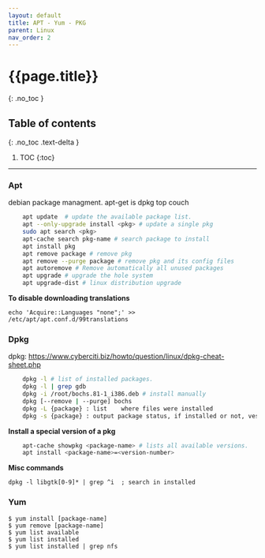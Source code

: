 ```yaml
---
layout: default
title: APT - Yum - PKG
parent: Linux
nav_order: 2
---
```


# {{page.title}}
{: .no_toc }

## Table of contents
{: .no_toc .text-delta }

1. TOC
{:toc}

---

### Apt

debian package managment. apt-get is dpkg top couch  

```sh
	apt update  # update the available package list.
	apt --only-upgrade install <pkg> # update a single pkg
	sudo apt search <pkg> 
	apt-cache search pkg-name # search package to install
	apt install pkg
	apt remove package # remove pkg
	apt remove --purge package # remove pkg and its config files
	apt autoremove # Remove automatically all unused packages
	apt upgrade # upgrade the hole system
	apt upgrade-dist # linux distribution upgrade
```

**To disable downloading translations**

    echo 'Acquire::Languages "none";' >> /etc/apt/apt.conf.d/99translations

### Dpkg

dpkg: https://www.cyberciti.biz/howto/question/linux/dpkg-cheat-sheet.php  

```sh
	dpkg -l # list of installed packages.
    dpkg -l | grep gdb
	dpkg -i /root/bochs.81-1_i386.deb # install manually
	dpkg [--remove | --purge] bochs
	dpkg -L {package} : list	where files were installed
	dpkg -s {package} : output package status, if installed or not, vesrion, dependencies
```

**Install a special version of a pkg**

```sh
	apt-cache showpkg <package-name> # lists all available versions. 
	apt install <package-name>=<version-number>
```

**Misc commands**

    dpkg -l libgtk[0-9]* | grep ^i  ; search in installed


### Yum

	$ yum install [package-name]
	$ yum remove [package-name]
	$ yum list available
	$ yum list installed
	$ yum list installed | grep nfs
